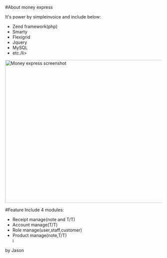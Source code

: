 #About money express
<p>It's power by simpleinvoice and include below:</p>

<ul>
	<li>Zend framework(php)</li>
	<li>Smarty</li>
	<li>Flexigrid</li>
	<li>Jquery</li>
	<li>MySQL</li>
	<li>etc./li>
</ul>

<img src="https://github.com/jesonyang001/moneyexpress/blob/master/images/money_exchange_system.jpg" alt="Money express screenshot" style="width:960px;height:459px">

#Feature
Include 4 modules:
<ul>
	<li>Receipt manage(note and T/T)</li>
	<li>Account manage(T/T)</li>
	<li>Role manage(user,staff,customer)</li>
	<li>Product manage(note,T/T)</li>
i</ul>

by Jason

